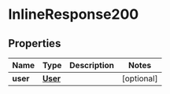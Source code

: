

# InlineResponse200

## Properties

Name | Type | Description | Notes
------------ | ------------- | ------------- | -------------
**user** | [**User**](User.md) |  |  [optional]



